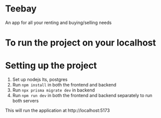 # Teebay

An app for all your renting and buying/selling needs

# To run the project on your localhost

# Setting up the project

1. Set up nodejs lts, postgres
2. Run `npm install` in both the frontend and backend
3. Run `npx prisma migrate dev` in backend
4. Run `npm run dev` in both the frontend and backend separately to run both servers

This will run the application at http://localhost:5173
